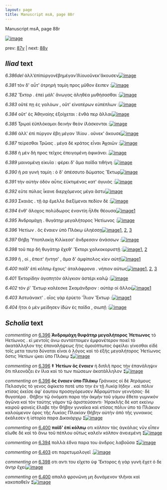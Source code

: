 ```yaml
---
layout: page
title: Manuscript msA, page 88r
---
```


Manuscript msA, page 88r

[![image](http://www.homermultitext.org/iipsrv?OBJ=IIP,1.0&FIF=/project/homer/pyramidal/deepzoom/hmt/vaimg/2017a/VA088RN_0260.tif&WID=100&CVT=JPEG)](http://www.homermultitext.org/ict2/?urn=urn:cite2:hmt:vaimg.2017a:VA088RN_0260)

prev:  [87v](../87v) | next:  [88v](../88v)

## *Iliad* text

*6.386del* <a id="6.386del"/> ἀλλ'ἐπὶπύργονἔβημέγανἸ̈λίουοὕνεκ'ἄκουσεν[![image](http://www.homermultitext.org/iipsrv?OBJ=IIP,1.0&FIF=/project/homer/pyramidal/deepzoom/hmt/vaimg/2017a/VA088RN_0260.tif&RGN=0.156,0.1953,0.488,0.0443&WID=1000&CVT=JPEG)](http://www.homermultitext.org/ict2/?urn=urn:cite2:hmt:vaimg.2017a:VA088RN_0260@0.156,0.1953,0.488,0.0443)

*6.381* <a id="6.381"/> τὸν δ' αὖτ' ὀτρηρὴ ταμίη προς μῦθον ἔειπεν :[![image](http://www.homermultitext.org/iipsrv?OBJ=IIP,1.0&FIF=/project/homer/pyramidal/deepzoom/hmt/vaimg/2017a/VA088RN_0260.tif&RGN=0.173,0.2284,0.437,0.0301&WID=1000&CVT=JPEG)](http://www.homermultitext.org/ict2/?urn=urn:cite2:hmt:vaimg.2017a:VA088RN_0260@0.173,0.2284,0.437,0.0301)

*6.382* <a id="6.382"/> Ἕκτορ . ἐπεὶ μάλ' ἄνωγας ἀληθέα μυθήσασθαι :[![image](http://www.homermultitext.org/iipsrv?OBJ=IIP,1.0&FIF=/project/homer/pyramidal/deepzoom/hmt/vaimg/2017a/VA088RN_0260.tif&RGN=0.175,0.2502,0.437,0.0301&WID=1000&CVT=JPEG)](http://www.homermultitext.org/ict2/?urn=urn:cite2:hmt:vaimg.2017a:VA088RN_0260@0.175,0.2502,0.437,0.0301)

*6.383* <a id="6.383"/> οὔτέ πῃ ἐς γαλόων , οὔτ' εἰνατέρων εὐπέπλων :[![image](http://www.homermultitext.org/iipsrv?OBJ=IIP,1.0&FIF=/project/homer/pyramidal/deepzoom/hmt/vaimg/2017a/VA088RN_0260.tif&RGN=0.171,0.2682,0.437,0.0301&WID=1000&CVT=JPEG)](http://www.homermultitext.org/ict2/?urn=urn:cite2:hmt:vaimg.2017a:VA088RN_0260@0.171,0.2682,0.437,0.0301)

*6.384* <a id="6.384"/> οὔτ' ἐς Ἀθηναίης ἐξοίχεται : ἔνθά περ ἄλλαι[![image](http://www.homermultitext.org/iipsrv?OBJ=IIP,1.0&FIF=/project/homer/pyramidal/deepzoom/hmt/vaimg/2017a/VA088RN_0260.tif&RGN=0.172,0.2863,0.437,0.0301&WID=1000&CVT=JPEG)](http://www.homermultitext.org/ict2/?urn=urn:cite2:hmt:vaimg.2017a:VA088RN_0260@0.172,0.2863,0.437,0.0301)

*6.385* <a id="6.385"/> Τρῳαὶ ἐϋπλόκαμοι δεινὴν θεὸν ἰ̈λάσκονται :[![image](http://www.homermultitext.org/iipsrv?OBJ=IIP,1.0&FIF=/project/homer/pyramidal/deepzoom/hmt/vaimg/2017a/VA088RN_0260.tif&RGN=0.168,0.3065,0.437,0.0301&WID=1000&CVT=JPEG)](http://www.homermultitext.org/ict2/?urn=urn:cite2:hmt:vaimg.2017a:VA088RN_0260@0.168,0.3065,0.437,0.0301)

*6.386* <a id="6.386"/> ἀλλ' ἐπὶ πύργον ἔβη μέγαν Ἰ̈λίου . οὕνεκ' ἄκουσε[![image](http://www.homermultitext.org/iipsrv?OBJ=IIP,1.0&FIF=/project/homer/pyramidal/deepzoom/hmt/vaimg/2017a/VA088RN_0260.tif&RGN=0.166,0.3261,0.437,0.0301&WID=1000&CVT=JPEG)](http://www.homermultitext.org/ict2/?urn=urn:cite2:hmt:vaimg.2017a:VA088RN_0260@0.166,0.3261,0.437,0.0301)

*6.387* <a id="6.387"/> τείρεσθαι Τρῶας . μέγα δὲ κράτος εἶναι Ἀχαιῶν :[![image](http://www.homermultitext.org/iipsrv?OBJ=IIP,1.0&FIF=/project/homer/pyramidal/deepzoom/hmt/vaimg/2017a/VA088RN_0260.tif&RGN=0.166,0.3464,0.437,0.0301&WID=1000&CVT=JPEG)](http://www.homermultitext.org/ict2/?urn=urn:cite2:hmt:vaimg.2017a:VA088RN_0260@0.166,0.3464,0.437,0.0301)

*6.388* <a id="6.388"/> ἡ μὲν δὴ προς τεῖχος ἐπειγομένη ἀφικάνει .[![image](http://www.homermultitext.org/iipsrv?OBJ=IIP,1.0&FIF=/project/homer/pyramidal/deepzoom/hmt/vaimg/2017a/VA088RN_0260.tif&RGN=0.167,0.3674,0.437,0.0301&WID=1000&CVT=JPEG)](http://www.homermultitext.org/ict2/?urn=urn:cite2:hmt:vaimg.2017a:VA088RN_0260@0.167,0.3674,0.437,0.0301)

*6.389* <a id="6.389"/> μαινομένῃ εἰκυῖα : φέρει δ' ἅμα παῖδα τιθήνη :[![image](http://www.homermultitext.org/iipsrv?OBJ=IIP,1.0&FIF=/project/homer/pyramidal/deepzoom/hmt/vaimg/2017a/VA088RN_0260.tif&RGN=0.169,0.3832,0.437,0.0301&WID=1000&CVT=JPEG)](http://www.homermultitext.org/ict2/?urn=urn:cite2:hmt:vaimg.2017a:VA088RN_0260@0.169,0.3832,0.437,0.0301)

*6.390* <a id="6.390"/> ῆ ρα γυνὴ ταμίη : ὁ δ' ἀπέσσυτο δώματος Ἕκτωρ[![image](http://www.homermultitext.org/iipsrv?OBJ=IIP,1.0&FIF=/project/homer/pyramidal/deepzoom/hmt/vaimg/2017a/VA088RN_0260.tif&RGN=0.171,0.402,0.437,0.0301&WID=1000&CVT=JPEG)](http://www.homermultitext.org/ict2/?urn=urn:cite2:hmt:vaimg.2017a:VA088RN_0260@0.171,0.402,0.437,0.0301)

*6.391* <a id="6.391"/> τὴν αὐτὴν ὁδὸν αὖτις ἐϋκτιμένας κατ' ἀγυιάς :[![image](http://www.homermultitext.org/iipsrv?OBJ=IIP,1.0&FIF=/project/homer/pyramidal/deepzoom/hmt/vaimg/2017a/VA088RN_0260.tif&RGN=0.171,0.4192,0.437,0.0301&WID=1000&CVT=JPEG)](http://www.homermultitext.org/ict2/?urn=urn:cite2:hmt:vaimg.2017a:VA088RN_0260@0.171,0.4192,0.437,0.0301)

*6.392* <a id="6.392"/> εῦτε πύλας ΐκανε διερχόμενος μέγα ἄστυ[![image](http://www.homermultitext.org/iipsrv?OBJ=IIP,1.0&FIF=/project/homer/pyramidal/deepzoom/hmt/vaimg/2017a/VA088RN_0260.tif&RGN=0.17,0.4418,0.437,0.0301&WID=1000&CVT=JPEG)](http://www.homermultitext.org/ict2/?urn=urn:cite2:hmt:vaimg.2017a:VA088RN_0260@0.17,0.4418,0.437,0.0301)

*6.393* <a id="6.393"/> Σκαιὰς . τῇ ὰρ ἔμελλε διεξίμεναι πεδίον δὲ :[![image](http://www.homermultitext.org/iipsrv?OBJ=IIP,1.0&FIF=/project/homer/pyramidal/deepzoom/hmt/vaimg/2017a/VA088RN_0260.tif&RGN=0.169,0.4606,0.437,0.0301&WID=1000&CVT=JPEG)](http://www.homermultitext.org/ict2/?urn=urn:cite2:hmt:vaimg.2017a:VA088RN_0260@0.169,0.4606,0.437,0.0301)

*6.394* <a id="6.394"/> ἔνθ' ἄλοχος πολύδωρος ἐναντίη ἦλθε θέουσα[![image](http://www.homermultitext.org/iipsrv?OBJ=IIP,1.0&FIF=/project/homer/pyramidal/deepzoom/hmt/vaimg/2017a/VA088RN_0260.tif&RGN=0.166,0.4793,0.437,0.0301&WID=1000&CVT=JPEG)](http://www.homermultitext.org/ict2/?urn=urn:cite2:hmt:vaimg.2017a:VA088RN_0260@0.166,0.4793,0.437,0.0301)[1](#msAim_6.260)

*6.395* <a id="6.395"/> Ἀνδρομάχη . θυγάτηρ μεγαλήτορος Ἠετίωνος :[![image](http://www.homermultitext.org/iipsrv?OBJ=IIP,1.0&FIF=/project/homer/pyramidal/deepzoom/hmt/vaimg/2017a/VA088RN_0260.tif&RGN=0.162,0.5004,0.437,0.0301&WID=1000&CVT=JPEG)](http://www.homermultitext.org/ict2/?urn=urn:cite2:hmt:vaimg.2017a:VA088RN_0260@0.162,0.5004,0.437,0.0301)

*6.396* <a id="6.396"/> Ἠετίων . ὃς ἔναιεν ὑπὸ Πλάκῳ ὑληέσσῃ[![image](http://www.homermultitext.org/iipsrv?OBJ=IIP,1.0&FIF=/project/homer/pyramidal/deepzoom/hmt/vaimg/2017a/VA088RN_0260.tif&RGN=0.164,0.5177,0.437,0.0301&WID=1000&CVT=JPEG)](http://www.homermultitext.org/ict2/?urn=urn:cite2:hmt:vaimg.2017a:VA088RN_0260@0.164,0.5177,0.437,0.0301)[1](#msA_6.116), [2](#msA_6.117), [3](#msA_6.115)

*6.397* <a id="6.397"/> Θήβῃ Ὑποπλακίῃ Κιλίκεσσ' ἄνδρεσσιν ἀνάσσων :[![image](http://www.homermultitext.org/iipsrv?OBJ=IIP,1.0&FIF=/project/homer/pyramidal/deepzoom/hmt/vaimg/2017a/VA088RN_0260.tif&RGN=0.168,0.5342,0.437,0.0301&WID=1000&CVT=JPEG)](http://www.homermultitext.org/ict2/?urn=urn:cite2:hmt:vaimg.2017a:VA088RN_0260@0.168,0.5342,0.437,0.0301)

*6.398* <a id="6.398"/> τοῦ περ δὴ θυγάτηρ ἔχεθ' Ἕκτορι χαλκοκορυστῇ :[![image](http://www.homermultitext.org/iipsrv?OBJ=IIP,1.0&FIF=/project/homer/pyramidal/deepzoom/hmt/vaimg/2017a/VA088RN_0260.tif&RGN=0.173,0.5567,0.437,0.0301&WID=1000&CVT=JPEG)](http://www.homermultitext.org/ict2/?urn=urn:cite2:hmt:vaimg.2017a:VA088RN_0260@0.173,0.5567,0.437,0.0301)[1](#msAint_6.197), [2](#msAil_6.A21)

*6.399* <a id="6.399"/> ἥ , οἱ , ἔπειτ' ἤντησ' , ἅμα δ' ἀμφίπολος κίεν αὐτῇ[![image](http://www.homermultitext.org/iipsrv?OBJ=IIP,1.0&FIF=/project/homer/pyramidal/deepzoom/hmt/vaimg/2017a/VA088RN_0260.tif&RGN=0.177,0.5748,0.437,0.0301&WID=1000&CVT=JPEG)](http://www.homermultitext.org/ict2/?urn=urn:cite2:hmt:vaimg.2017a:VA088RN_0260@0.177,0.5748,0.437,0.0301)[1](#msAil_6.A22)

*6.400* <a id="6.400"/> παῖδ' ἐπὶ κόλπῳ ἔχους' ἀταλάφρονα . νήπιον αύτως[![image](http://www.homermultitext.org/iipsrv?OBJ=IIP,1.0&FIF=/project/homer/pyramidal/deepzoom/hmt/vaimg/2017a/VA088RN_0260.tif&RGN=0.176,0.5928,0.451,0.0301&WID=1000&CVT=JPEG)](http://www.homermultitext.org/ict2/?urn=urn:cite2:hmt:vaimg.2017a:VA088RN_0260@0.176,0.5928,0.451,0.0301)[1](#msAim_6.261), [2](#msAint_6.198), [3](#msA_6.118)

*6.401* <a id="6.401"/> Ἑκτορίδην ἀγαπητὸν ἀλίγκιον ἀστέρι καλῷ :[![image](http://www.homermultitext.org/iipsrv?OBJ=IIP,1.0&FIF=/project/homer/pyramidal/deepzoom/hmt/vaimg/2017a/VA088RN_0260.tif&RGN=0.163,0.6131,0.451,0.0301&WID=1000&CVT=JPEG)](http://www.homermultitext.org/ict2/?urn=urn:cite2:hmt:vaimg.2017a:VA088RN_0260@0.163,0.6131,0.451,0.0301)

*6.402* <a id="6.402"/> τόν ῥ' Ἕκτωρ καλέεσκε Σκαμάνδριον : αὐτὰρ οἱ ἄλλοι[![image](http://www.homermultitext.org/iipsrv?OBJ=IIP,1.0&FIF=/project/homer/pyramidal/deepzoom/hmt/vaimg/2017a/VA088RN_0260.tif&RGN=0.158,0.6311,0.474,0.0301&WID=1000&CVT=JPEG)](http://www.homermultitext.org/ict2/?urn=urn:cite2:hmt:vaimg.2017a:VA088RN_0260@0.158,0.6311,0.474,0.0301)[1](#msAint_6.199)

*6.403* <a id="6.403"/> Ἀστυάνακτ' . οἶος γὰρ ἐρύετο ῎Ϊλιον Ἕκτωρ :[![image](http://www.homermultitext.org/iipsrv?OBJ=IIP,1.0&FIF=/project/homer/pyramidal/deepzoom/hmt/vaimg/2017a/VA088RN_0260.tif&RGN=0.154,0.6536,0.474,0.0301&WID=1000&CVT=JPEG)](http://www.homermultitext.org/ict2/?urn=urn:cite2:hmt:vaimg.2017a:VA088RN_0260@0.154,0.6536,0.474,0.0301)[1](#msAim_6.262)

*6.404* <a id="6.404"/> ἤτοι ὁ μὲν μείδησεν ἰ̈δὼν ἐς παῖδα , σιωπῇ :[![image](http://www.homermultitext.org/iipsrv?OBJ=IIP,1.0&FIF=/project/homer/pyramidal/deepzoom/hmt/vaimg/2017a/VA088RN_0260.tif&RGN=0.151,0.6709,0.474,0.0301&WID=1000&CVT=JPEG)](http://www.homermultitext.org/ict2/?urn=urn:cite2:hmt:vaimg.2017a:VA088RN_0260@0.151,0.6709,0.474,0.0301)

## *Scholia* text

*commenting on* [6.396](#6.396)  <a id="msA_6.115"/> **Ἀνδρομάχη θυφάτηρ μεγαλήτορος Ἡετιωνος** τὸ Ηετίωνος . εἰ μεντοῖς ἀνω συντάττοιμεν ἐμφανέτερον ποιεῖ τὸ ἀκατάλληλον της ἐπαναλήψεως ἥτις ὁμοιόπτωτος ὀφείλει γίνεσθαι εἰδὲ τοῖς μετα ταυτα δύναται εἶναι ὁ λόγος καὶ τὸ ἑξῆς μεγαλήτορος Ἠετίωνος ὅστις Ἠετίων ῴκει ὑπο Πλάκῳ ⁑[![image](http://www.homermultitext.org/iipsrv?OBJ=IIP,1.0&FIF=/project/homer/pyramidal/deepzoom/hmt/vaimg/2017a/VA088RN_0260.tif&RGN=0.61643331,0.50899032,0.19454679,0.09875519&WID=1000&CVT=JPEG)](http://www.homermultitext.org/ict2/?urn=urn:cite2:hmt:vaimg.2017a:VA088RN_0260@0.61643331,0.50899032,0.19454679,0.09875519)

*commenting on* [6.396](#6.396)  <a id="msA_6.116"/> **‡ Ἠετίων ὃς ἔναιεν** ἡ διπλῆ προς τὴν ἐπανάληψιν ὅτι πλεονάζει ἐν Ιλια καὶ τὸ των πιώσεων ἀκατάλληλον ⁑[![image](http://www.homermultitext.org/iipsrv?OBJ=IIP,1.0&FIF=/project/homer/pyramidal/deepzoom/hmt/vaimg/2017a/VA088RN_0260.tif&RGN=0.61532793,0.60152144,0.19012528,0.03941909&WID=1000&CVT=JPEG)](http://www.homermultitext.org/ict2/?urn=urn:cite2:hmt:vaimg.2017a:VA088RN_0260@0.61532793,0.60152144,0.19012528,0.03941909)

*commenting on* [6.396](#6.396)  <a id="msA_6.117"/> **ὃς ἔναιεν ὑπο Πλάκῳ** Γράνικος οἱ δὲ Ἀτράμους Πελασγὸς τὸ γενος ἀφίκετο ποτὲ υπο την ἐν τῇ Λυκίᾳ Ιήδην . καὶ πόλιν κτίσας ἐκεῖσε ἀφ' ὲαυτου προσηγόρευσεν Ἀδραμύττιον γεννήσας· δὲ θυγατέρα . Θήβην τῷ ὀνόματι παρα τὴν ἀκμὴν τοῦ γάμου ἔθετο γυμνικὸν ἀγῶνα καὶ τὸν ταύτης γάμον τῷ ἀριστεύσαντι· Ἡρακλῆς δὲ κατ εκείνῳ καιροῦ φανεὶς ἔλαβε τὴν Θήβην γυναῖκα καὶ κτίσας πόλιν ὑπο τὸ Πλάκιον καλούμενον όρος τῆς Λυκίας Πλακίαν Θήβην αὐτὴν ἀπὸ τῆς γυναικος ἐκάλεσεν ἡ ἱστορία παρα Δικαιάρχῳ ⁑[![image](http://www.homermultitext.org/iipsrv?OBJ=IIP,1.0&FIF=/project/homer/pyramidal/deepzoom/hmt/vaimg/2017a/VA088RN_0260.tif&RGN=0.16820192,0.63969571,0.63227708,0.11701245&WID=1000&CVT=JPEG)](http://www.homermultitext.org/ict2/?urn=urn:cite2:hmt:vaimg.2017a:VA088RN_0260@0.16820192,0.63969571,0.63227708,0.11701245)

*commenting on* [6.400](#6.400)  <a id="msA_6.118"/> **παῖδ' ἐπί κόλπῳ** οτι κόλπον τὰς ἀγκάλας νῦν εἶπεν εἴωθε δὲ καὶ τὸ ἄνω τοῦ πέπλου οὕτως καλεῖν κόλπον ἀνειεμένη ⁑[![image](http://www.homermultitext.org/iipsrv?OBJ=IIP,1.0&FIF=/project/homer/pyramidal/deepzoom/hmt/vaimg/2017a/VA088RN_0260.tif&RGN=0.16930730,0.74301521,0.61348563,0.02323651&WID=1000&CVT=JPEG)](http://www.homermultitext.org/ict2/?urn=urn:cite2:hmt:vaimg.2017a:VA088RN_0260@0.16930730,0.74301521,0.61348563,0.02323651)

*commenting on* [6.394](#6.394)  <a id="msAim_6.260.comment"/> πολλὰ έδνα παρα του ἀνδρος λαβοῦσα ⁑[![image](http://www.homermultitext.org/iipsrv?OBJ=IIP,1.0&FIF=/project/homer/pyramidal/deepzoom/hmt/vaimg/2017a/VA088RN_0260.tif&RGN=0.57479735,0.49017981,0.04753132,0.03485477&WID=1000&CVT=JPEG)](http://www.homermultitext.org/ict2/?urn=urn:cite2:hmt:vaimg.2017a:VA088RN_0260@0.57479735,0.49017981,0.04753132,0.03485477)

*commenting on* [6.403](#6.403)  <a id="msAim_6.262.comment"/> οτι παρετυμολογεῖ .[![image](http://www.homermultitext.org/iipsrv?OBJ=IIP,1.0&FIF=/project/homer/pyramidal/deepzoom/hmt/vaimg/2017a/VA088RN_0260.tif&RGN=0.55084746,0.66445367,0.06153279,0.01023513&WID=1000&CVT=JPEG)](http://www.homermultitext.org/ict2/?urn=urn:cite2:hmt:vaimg.2017a:VA088RN_0260@0.55084746,0.66445367,0.06153279,0.01023513)

*commenting on* [6.398](#6.398)  <a id="msAint_6.197.comment"/> οτι αντι του εἴχετο ὑφ Ἕκτορος ἡ γὰρ γυνὴ ἔχετ ὁ δε ἀνηρ ἔχει[![image](http://www.homermultitext.org/iipsrv?OBJ=IIP,1.0&FIF=/project/homer/pyramidal/deepzoom/hmt/vaimg/2017a/VA088RN_0260.tif&RGN=0.11274871,0.57869986,0.05305822,0.03485477&WID=1000&CVT=JPEG)](http://www.homermultitext.org/ict2/?urn=urn:cite2:hmt:vaimg.2017a:VA088RN_0260@0.11274871,0.57869986,0.05305822,0.03485477)

*commenting on* [6.400](#6.400)  <a id="msAint_6.198.comment"/> απαλὰ φρονῶνη μη δυνάμενον τλῆναι καὶ κακοπαθεῖν ⁑[![image](http://www.homermultitext.org/iipsrv?OBJ=IIP,1.0&FIF=/project/homer/pyramidal/deepzoom/hmt/vaimg/2017a/VA088RN_0260.tif&RGN=0.10169492,0.61355463,0.06190125,0.03125864&WID=1000&CVT=JPEG)](http://www.homermultitext.org/ict2/?urn=urn:cite2:hmt:vaimg.2017a:VA088RN_0260@0.10169492,0.61355463,0.06190125,0.03125864)